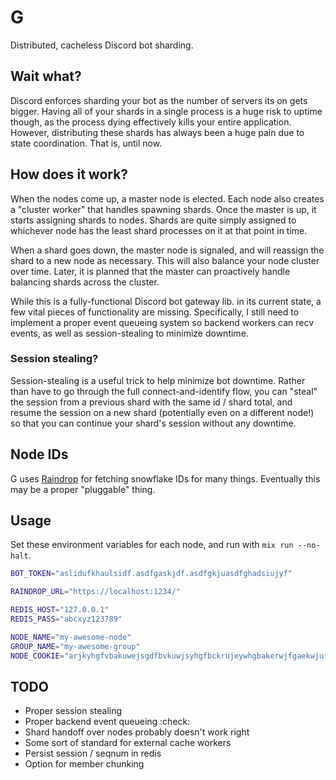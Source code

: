 # G

Distributed, cacheless Discord bot sharding.

## Wait what?

Discord enforces sharding your bot as the number of servers its on gets bigger. Having all of your shards in a single process
is a huge risk to uptime though, as the process dying effectively kills your entire application. However, distributing these
shards has always been a huge pain due to state coordination. That is, until now. 

## How does it work?

When the nodes come up, a master node is elected. Each node also creates a "cluster worker" that handles spawning shards. Once
the master is up, it starts assigning shards to nodes. Shards are quite simply assigned to whichever node has the least shard 
processes on it at that point in time. 

When a shard goes down, the master node is signaled, and will reassign the shard to a new node as necessary. This will also
balance your node cluster over time. Later, it is planned that the master can proactively handle balancing shards across the
cluster. 

While this is a fully-functional Discord bot gateway lib. in its current state, a few vital pieces of functionality are missing.
Specifically, I still need to implement a proper event queueing system so backend workers can recv events, as well as 
session-stealing to minimize downtime. 

### Session stealing?

Session-stealing is a useful trick to help minimize bot downtime. Rather than have to go through the full connect-and-identify
flow, you can "steal" the session from a previous shard with the same id / shard total, and resume the session on a new shard 
(potentially even on a different node!) so that you can continue your shard's session without any downtime. 

## Node IDs

G uses [Raindrop](https://github.com/queer/raindrop) for fetching snowflake IDs for many things. Eventually this may be a proper
"pluggable" thing. 

## Usage

Set these environment variables for each node, and run with `mix run --no-halt`. 
```Bash
BOT_TOKEN="aslidufkhaulsidf.asdfgaskjdf.asdfgkjuasdfghadsiujyf"

RAINDROP_URL="https://localhost:1234/"

REDIS_HOST="127.0.0.1"
REDIS_PASS="abcxyz123789"

NODE_NAME="my-awesome-node"
GROUP_NAME="my-awesome-group"
NODE_COOKIE="arjkyhgfvbakuwejsgdfbvkuwjsyhgfbckrujeywhgbakerwjfgaekwjufghbckjudeshcybgrvejwhuysdcbva"
```

## TODO

- Proper session stealing
- Proper backend event queueing :check:
- Shard handoff over nodes probably doesn't work right
- Some sort of standard for external cache workers
- Persist session / seqnum in redis
- Option for member chunking